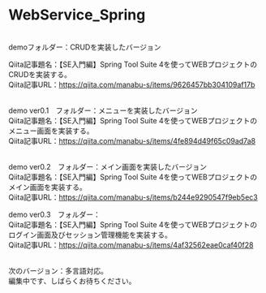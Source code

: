# WebService_Spring
<br>
demoフォルダー：CRUDを実装したバージョン<br>

Qiita記事題名：【SE入門編】Spring Tool Suite 4を使ってWEBプロジェクトのCRUDを実装する。<br>
Qiita記事URL：https://qiita.com/manabu-s/items/9626457bb304109af17b<br>
<br>

demo ver0.1　フォルダー：メニューを実装したバージョン<br>
Qiita記事題名：【SE入門編】Spring Tool Suite 4を使ってWEBプロジェクトのメニュー画面を実装する。<br>
Qiita記事URL：https://qiita.com/manabu-s/items/4fe894d49f65c09ad7a8<br>
<br>

demo ver0.2　フォルダー：メイン画面を実装したバージョン<br>
Qiita記事題名：【SE入門編】Spring Tool Suite 4を使ってWEBプロジェクトのメイン画面を実装する。<br>
Qiita記事URL：https://qiita.com/manabu-s/items/b244e9290547f9eb5ec3
<br>

demo ver0.3　フォルダー：<br>
Qiita記事題名：【SE入門編】Spring Tool Suite 4を使ってWEBプロジェクトのログイン画面及びセッション管理機能を実装する。<br>
Qiita記事URL：https://qiita.com/manabu-s/items/4af32562eae0caf40f28<br>
<br>

次のバージョン：多言語対応。<br>
編集中です、しばらくお待ちください。
